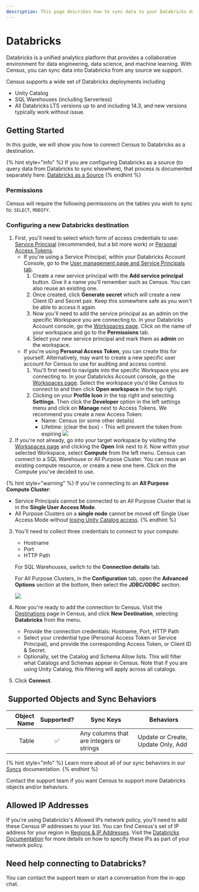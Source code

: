 ```yaml
---
description: This page describes how to sync data to your Databricks data warehouse.
---
```


# Databricks

Databricks is a unified analytics platform that provides a collaborative environment for data engineering, data science, and machine learning. With Census, you can sync data into Databricks from any source we support.

Census supports a wide set of Databricks deployments including

* Unity Catalog
* SQL Warehouses (including Serverless)
* All Databricks LTS versions up to and including 14.3, and new versions typically work without issue.

## Getting Started

In this guide, we will show you how to connect Census to Databricks as a destination.

{% hint style="info" %}
If you are configuring Databricks as a source (to query data from Databricks to sync elsewhere), that process is documented separately here: [Databricks as a Source](https://docs.getcensus.com/sources/available-sources/databricks)
{% endhint %}

### Permissions

Census will require the following permissions on the tables you wish to sync to: `SELECT`, `MODIFY`.

### Configuring a new Databricks destination

1. First, you'll need to select which form of access credentials to use: [Service Principal](https://docs.databricks.com/en/admin/users-groups/service-principals.html) (recommended, but a bit more work) or [Personal Access Tokens](https://docs.databricks.com/en/dev-tools/auth/pat.html).
   * If you're using a Service Principal, within your Databricks Account Console, go to the [User management page and Service Principals tab](https://accounts.cloud.databricks.com/users/serviceprincipals/).
     1. Create a new service principal with the **Add service principal** button. Give it a name you'll remember such as Census. You can also reuse an existing one.
     2. Once created, click **Generate secret** which will create a new Client ID and Secret pair. Keep this somewhere safe as you won't be able to access it again.
     3. Now you'll need to add the service principal as an admin on the specific Workspace you are connecting to. In your Databricks Account console, go the [Workspaces page](https://accounts.cloud.databricks.com/workspaces). Click on the name of your workspace and go to the **Permissions** tab.
     4. Select your new service principal and mark them as **admin** on the workspace.
   * If you're using **Personal Access Token**, you can create this for yourself. Alternatively, may want to create a new specific user account for Census to use for auditing and access control.
     1. You'll first need to navigate into the specific Workspace you are connecting to. In your Databricks Account console, go the [Workspaces page](https://accounts.cloud.databricks.com/workspaces). Select the workspace you'd like Census to connect to and then click **Open workspace** in the top right.
     2. Clicking on your **Profile Icon** in the top right and selecting **Settings**. Then click the **Developer** option in the left settings menu and click on **Manage** next to Access Tokens. We recommend you create a new Access Token:
        * Name: Census (or some other details)
        * Lifetime: (clear the box) - This will prevent the token from expiring ![](../../.gitbook/assets/screely-1619628186696.png)
2. If you're not already, go into your target workspace by visiting the [Workspaces page](https://accounts.cloud.databricks.com/workspaces) and clicking the **Open** link next to it. Now within your selected Workspace, select **Compute** from the left menu. Census can connect to a SQL Warehouse or All Purpose Cluster. You can reuse an existing compute resource, or create a new one here. Click on the Compute you've decided to use.

{% hint style="warning" %}
If you're connecting to an **All Purpose Compute Cluster**:

* Service Principals cannot be connected to an All Purpose Cluster that is in the **Single User Access Mode**.
* All Purpose Clusters on a **single node** cannot be moved off Single User Access Mode without [losing Unity Catalog access](https://docs.databricks.com/en/compute/configure.html#access-modes).
{% endhint %}

3.  You'll need to collect three credentials to connect to your compute:

    * Hostname
    * Port
    * HTTP Path

    For SQL Warehouses, switch to the **Connection details** tab.

    For All Purpose Clusters, in the **Configuration** tab, open the **Advanced Options** section at the bottom, then select the **JDBC/ODBC** section.

    ![](../../.gitbook/assets/screely-1619627622845.png)
4. Now you're ready to add the connection to Census. Visit the [Destinations](https://app.getcensus.com/destinations) page in Census, and click **New Destination**, selecting **Databricks** from the menu.
   * Provide the connection credentials: Hostname, Port, HTTP Path
   * Select your credential type (Personal Access Token or Service Principal), and provide the corresponding Access Token, or Client ID & Secret.
   * Optionally, set the Catalog and Schema Allow lists. This will filter what Catalogs and Schemas  appear in Census. Note that if you are using Unity Catalog, this filtering will apply across all catalogs.
5. Click **Connect**.

## ️ Supported Objects and Sync Behaviors <a href="#supported-objects-and-sync-behaviors" id="supported-objects-and-sync-behaviors"></a>

| **Object Name** | **Supported?** | **Sync Keys**                            | **Behaviors**                      |
| --------------: | :------------: | ---------------------------------------- | ---------------------------------- |
|           Table |        ✅       | Any columns that are integers or strings | Update or Create, Update Only, Add |

{% hint style="info" %}
Learn more about all of our sync behaviors in our [Syncs](../../syncs/overview.md) documentation.
{% endhint %}

Contact the support team if you want Census to support more Databricks objects and/or behaviors.

## Allowed IP Addresses <a href="#allowed-ip-addresses" id="allowed-ip-addresses"></a>

If you're using Databricks's Allowed IPs network policy, you'll need to add these Census IP addresses to your list. You can find Census's set of IP address for your region in [Regions & IP Addresses](https://docs.getcensus.com/misc/security-and-privacy/regions-and-ip-addresses#ip-addresses). Visit the [Databricks Documentation](https://docs.databricks.com/en/security/network/front-end/ip-access-list.html) for more details on how to specify these IPs as part of your network policy.

## Need help connecting to Databricks?

You can contact the support team or start a conversation from the in-app chat.
